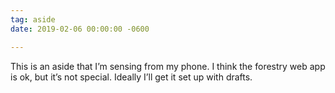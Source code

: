 ```yaml
---
tag: aside
date: 2019-02-06 00:00:00 -0600

---
```

This is an aside that I’m sensing from my phone. I think the forestry web app is ok, but it’s not special. Ideally I’ll get it set up with drafts. 